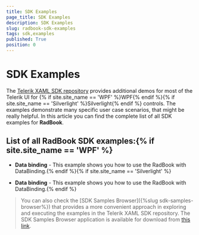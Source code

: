 ```yaml
---
title: SDK Examples
page_title: SDK Examples
description: SDK Examples
slug: radbook-sdk-examples
tags: sdk,examples
published: True
position: 0
---
```


# SDK Examples



The [Telerik XAML SDK repository](https://github.com/telerik/xaml-sdk/tree/master/) provides additional demos for most of the Telerik UI for {% if site.site_name == 'WPF' %}WPF{% endif %}{% if site.site_name == 'Silverlight' %}Silverlight{% endif %} controls. The examples demonstrate many specific user case scenarios, that might be really helpful. In this article you can find the complete list of all SDK examples for __RadBook__.

## List of all RadBook SDK examples:{% if site.site_name == 'WPF' %}

* __Data binding__ - This example shows you how to use the RadBook with DataBinding.{% endif %}{% if site.site_name == 'Silverlight' %}

* __Data binding__ - This example shows you how to use the RadBook with DataBinding.{% endif %}

>You can also check the [SDK Samples Browser]({%slug sdk-samples-browser%}) that provides a more convenient approach in exploring and executing the examples in the Telerik XAML SDK repository. The SDK Samples Browser application is available for download from [this link](http://demos.telerik.com/xaml-sdkbrowser/).
